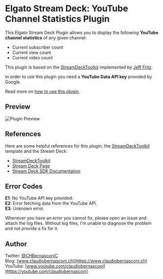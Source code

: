 # Elgato Stream Deck: YouTube Channel Statistics Plugin

This Elgato Stream Deck Plugin allows you to display the following **YouTube channel statistics** of any given channel:

* Current subscriber count
* Current view count
* Current video count

This plugin is based on the [StreamDeckToolkit](https://github.com/FritzAndFriends/StreamDeckToolkit) implemented by [Jeff Fritz](https://twitter.com/csharpfritz).

In order to use this plugin you need a **YouTube Data API key** provided by Google.

Read more on [how to use this plugin](https://github.com/claudiobernasconi/streamdeck-youtube/blob/master/How_To_Use_This_Plugin.md).

## Preview
![Plugin Preview](https://github.com/claudiobernasconi/streamdeck-youtube/blob/master/docs/preview.png?raw=true)

## References
Here are some helpful references for this plugin, the [StreamDeckToolkit](https://github.com/FritzAndFriends/StreamDeckToolkit) template and the Stream Deck:

* [StreamDeckToolkit](https://github.com/FritzAndFriends/StreamDeckToolkit)
* [Stream Deck Page][Stream Deck]
* [Stream Deck SDK Documentation][Stream Deck SDK]

[Stream Deck]: https://www.elgato.com/en/gaming/stream-deck "Elgato's Stream Deck landing page for the hardware, software, and SDK"
[Stream Deck SDK]: https://developer.elgato.com/documentation/stream-deck "Elgato's online SDK documentation"

## Error Codes
**E1**: No YouTube API key provided.  
**E2**: Error fetching data from the YouTube API.  
**E3**: Unknown error.

Whenever you have an error you cannot fix, please open an issue and attach the log files. Without log files, I'm unable to diagnose the problem and not provide a fix for it.

## Author
Twitter: [@CHBernasconiC](https://twitter.com/CHBernasconiC)  
Blog: [www.claudiobernasconi.ch](https://www.claudiobernasconi.ch)  
YouTube: [www.youtube.com/claudiobernasconi](https://youtube.com/claudiobernasconi)
